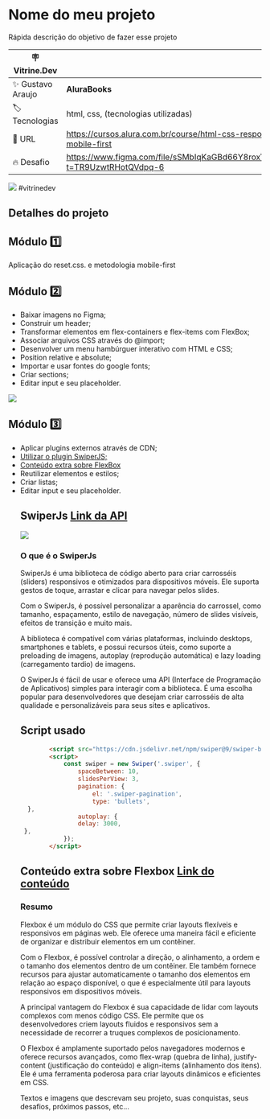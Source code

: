 # Nome do meu projeto

Rápida descrição do objetivo de fazer esse projeto

| :placard: Vitrine.Dev |     |
| -------------  | --- |
| :sparkles: Gustavo Araujo        | **AluraBooks**
| :label: Tecnologias | html, css, (tecnologias utilizadas)
| :rocket: URL         | https://cursos.alura.com.br/course/html-css-responsividade-mobile-first
| :fire: Desafio     | https://www.figma.com/file/sSMbIqKaGBd66Y8roxTk2p/AluraBooks?t=TR9UzwtRHotQVdpq-6

<!-- Inserir imagem com a #vitrinedev ao final do link -->
![](https://media.discordapp.net/attachments/1081630236543811698/1088648910370783332/Pagina_incial.png?width=114&height=473) 
#vitrinedev

## Detalhes do projeto

## Módulo 1️⃣
<p>Aplicação do reset.css. e metodologia mobile-first</p>

## Módulo 2️⃣

<ul>
  <li>Baixar imagens no Figma;</li>
  <li>Construir um header;</li>
  <li>Transformar elementos em flex-containers e flex-items com FlexBox;</li>
  <li>Associar arquivos CSS através do @import;</li>
  <li>Desenvolver um menu hambúrguer interativo com HTML e CSS;</li>
  <li>Position relative e absolute;</li>
  <li>Importar e usar fontes do google fonts;</li>
  <li>Criar sections;</li>
  <li>Editar input e seu placeholder.</li>
 </ul>
 
 ![](https://media.discordapp.net/attachments/1081630236543811698/1088650957530857572/image.png?width=959&height=189)
 
## Módulo 3️⃣

 <ul>
 <li>Aplicar plugins externos através de CDN;</li>
 <li><a href="https://github.com/onedreamcwb/dreambooks/edit/main/README.md#swiperjs-link-da-api">Utilizar o plugin SwiperJS;</a></li>
 <li><a href="https://github.com/onedreamcwb/dreambooks/edit/main/README.md#conte%C3%BAdo-extra-sobre-flexbox-link-do-conte%C3%BAdo">Conteúdo extra sobre FlexBox</a></li>
 <li>Reutilizar elementos e estilos;</li>
 <li>Criar listas;</li>
 <li>Editar input e seu placeholder.</li>
 
 ## SwiperJs <a href="https://swiperjs.com/swiper-api#initialize-swiper">Link da API</a>
 
 ![](https://media.discordapp.net/attachments/1081630236543811698/1089192913340219512/share-banner-3.png?width=1120&height=640)
 <h3>O que é o SwiperJs</h3>
 <p>SwiperJs é uma biblioteca de código aberto para criar carrosséis (sliders) responsivos e otimizados para dispositivos móveis. Ele suporta gestos de toque, arrastar e clicar para navegar pelos slides.

Com o SwiperJs, é possível personalizar a aparência do carrossel, como tamanho, espaçamento, estilo de navegação, número de slides visíveis, efeitos de transição e muito mais.

A biblioteca é compatível com várias plataformas, incluindo desktops, smartphones e tablets, e possui recursos úteis, como suporte a preloading de imagens, autoplay (reprodução automática) e lazy loading (carregamento tardio) de imagens.

O SwiperJs é fácil de usar e oferece uma API (Interface de Programação de Aplicativos) simples para interagir com a biblioteca. É uma escolha popular para desenvolvedores que desejam criar carrosséis de alta qualidade e personalizáveis para seus sites e aplicativos.</p>

## Script usado

```html
        <script src="https://cdn.jsdelivr.net/npm/swiper@9/swiper-bundle.min.js"></script>
        <script>
            const swiper = new Swiper('.swiper', {
                spaceBetween: 10,
                slidesPerView: 3,
                pagination: {
                    el: '.swiper-pagination',
                    type: 'bullets',
  },
                autoplay: {
                delay: 3000,
 },
            });
        </script>
```

## Conteúdo extra sobre Flexbox <a href="https://cursos.alura.com.br/extra/alura-mais/css-flexbox-dicas-para-comecar-c301">Link do conteúdo</a>
<h3> Resumo </h3>
<p> Flexbox é um módulo do CSS que permite criar layouts flexíveis e responsivos em páginas web. Ele oferece uma maneira fácil e eficiente de organizar e distribuir elementos em um contêiner.

Com o Flexbox, é possível controlar a direção, o alinhamento, a ordem e o tamanho dos elementos dentro de um contêiner. Ele também fornece recursos para ajustar automaticamente o tamanho dos elementos em relação ao espaço disponível, o que é especialmente útil para layouts responsivos em dispositivos móveis.

A principal vantagem do Flexbox é sua capacidade de lidar com layouts complexos com menos código CSS. Ele permite que os desenvolvedores criem layouts fluidos e responsivos sem a necessidade de recorrer a truques complexos de posicionamento.

O Flexbox é amplamente suportado pelos navegadores modernos e oferece recursos avançados, como flex-wrap (quebra de linha), justify-content (justificação do conteúdo) e align-items (alinhamento dos itens). Ele é uma ferramenta poderosa para criar layouts dinâmicos e eficientes em CSS.</p>
 
Textos e imagens que descrevam seu projeto, suas conquistas, seus desafios, próximos passos, etc...
